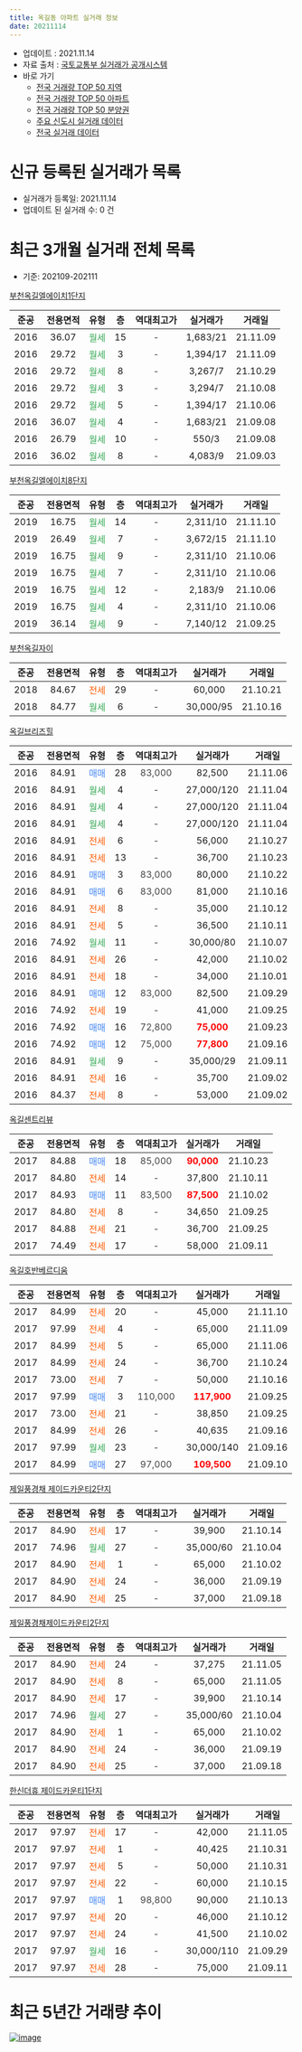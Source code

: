 ```yaml
---
title: 옥길동 아파트 실거래 정보
date: 20211114
---
```


* 업데이트 : 2021.11.14
* 자료 출처 : [국토교통부 실거래가 공개시스템](http://rt.molit.go.kr)
* 바로 가기
    * [전국 거래량 TOP 50 지역](https://apt-info.github.io/apt-trade-info/tr)
    * [전국 거래량 TOP 50 아파트](https://apt-info.github.io/apt-trade-info/ta)
    * [전국 거래량 TOP 50 분양권](https://apt-info.github.io/apt-trade-info/tb)
    * [주요 신도시 실거래 데이터](https://apt-info.github.io/apt-trade-info/newtown)
    * [전국 실거래 데이터](https://apt-info.github.io/apt-trade-info/all)



<script async src="https://pagead2.googlesyndication.com/pagead/js/adsbygoogle.js"></script>
<!-- 기본광고 -->
<ins class="adsbygoogle"
     style="display:block"
     data-ad-client="ca-pub-1142216861245946"
     data-ad-slot="4805727019"
     data-ad-format="auto"
     data-full-width-responsive="true"></ins>
<script>
     (adsbygoogle = window.adsbygoogle || []).push({});
</script>


# 신규 등록된 실거래가 목록

* 실거래가 등록일: 2021.11.14
* 업데이트 된 실거래 수: 0 건




<script async src="https://pagead2.googlesyndication.com/pagead/js/adsbygoogle.js"></script>
<!-- 기본광고 -->
<ins class="adsbygoogle"
     style="display:block"
     data-ad-client="ca-pub-1142216861245946"
     data-ad-slot="4805727019"
     data-ad-format="auto"
     data-full-width-responsive="true"></ins>
<script>
     (adsbygoogle = window.adsbygoogle || []).push({});
</script>


# 최근 3개월 실거래 전체 목록
* 기준: 202109-202111


[부천옥길엘에이치1단지](https://search.naver.com/search.naver?query=%EB%B6%80%EC%B2%9C%EC%98%A5%EA%B8%B8%EC%97%98%EC%97%90%EC%9D%B4%EC%B9%981%EB%8B%A8%EC%A7%80)

|준공|전용면적|유형|층|역대최고가|실거래가|거래일|
|:---:|:---:|:---:|:---:|:---:|:---:|:---:|
|2016|36.07|<span style="color:#34A853">월세</span>|15|<span style="color:#444444">-</span>|1,683/21|21.11.09|
|2016|29.72|<span style="color:#34A853">월세</span>|3|<span style="color:#444444">-</span>|1,394/17|21.11.09|
|2016|29.72|<span style="color:#34A853">월세</span>|8|<span style="color:#444444">-</span>|3,267/7|21.10.29|
|2016|29.72|<span style="color:#34A853">월세</span>|3|<span style="color:#444444">-</span>|3,294/7|21.10.08|
|2016|29.72|<span style="color:#34A853">월세</span>|5|<span style="color:#444444">-</span>|1,394/17|21.10.06|
|2016|36.07|<span style="color:#34A853">월세</span>|4|<span style="color:#444444">-</span>|1,683/21|21.09.08|
|2016|26.79|<span style="color:#34A853">월세</span>|10|<span style="color:#444444">-</span>|550/3|21.09.08|
|2016|36.02|<span style="color:#34A853">월세</span>|8|<span style="color:#444444">-</span>|4,083/9|21.09.03|

[부천옥길엘에이치8단지](https://search.naver.com/search.naver?query=%EB%B6%80%EC%B2%9C%EC%98%A5%EA%B8%B8%EC%97%98%EC%97%90%EC%9D%B4%EC%B9%988%EB%8B%A8%EC%A7%80)

|준공|전용면적|유형|층|역대최고가|실거래가|거래일|
|:---:|:---:|:---:|:---:|:---:|:---:|:---:|
|2019|16.75|<span style="color:#34A853">월세</span>|14|<span style="color:#444444">-</span>|2,311/10|21.11.10|
|2019|26.49|<span style="color:#34A853">월세</span>|7|<span style="color:#444444">-</span>|3,672/15|21.11.10|
|2019|16.75|<span style="color:#34A853">월세</span>|9|<span style="color:#444444">-</span>|2,311/10|21.10.06|
|2019|16.75|<span style="color:#34A853">월세</span>|7|<span style="color:#444444">-</span>|2,311/10|21.10.06|
|2019|16.75|<span style="color:#34A853">월세</span>|12|<span style="color:#444444">-</span>|2,183/9|21.10.06|
|2019|16.75|<span style="color:#34A853">월세</span>|4|<span style="color:#444444">-</span>|2,311/10|21.10.06|
|2019|36.14|<span style="color:#34A853">월세</span>|9|<span style="color:#444444">-</span>|7,140/12|21.09.25|

[부천옥길자이](https://search.naver.com/search.naver?query=%EB%B6%80%EC%B2%9C%EC%98%A5%EA%B8%B8%EC%9E%90%EC%9D%B4)

|준공|전용면적|유형|층|역대최고가|실거래가|거래일|
|:---:|:---:|:---:|:---:|:---:|:---:|:---:|
|2018|84.67|<span style="color:#FF5A00">전세</span>|29|<span style="color:#444444">-</span>|60,000|21.10.21|
|2018|84.77|<span style="color:#34A853">월세</span>|6|<span style="color:#444444">-</span>|30,000/95|21.10.16|

[옥길브리즈힐](https://search.naver.com/search.naver?query=%EC%98%A5%EA%B8%B8%EB%B8%8C%EB%A6%AC%EC%A6%88%ED%9E%90)

|준공|전용면적|유형|층|역대최고가|실거래가|거래일|
|:---:|:---:|:---:|:---:|:---:|:---:|:---:|
|2016|84.91|<span style="color:#4285F3">매매</span>|28|<span style="color:#444444">83,000</span>|82,500|21.11.06|
|2016|84.91|<span style="color:#34A853">월세</span>|4|<span style="color:#444444">-</span>|27,000/120|21.11.04|
|2016|84.91|<span style="color:#34A853">월세</span>|4|<span style="color:#444444">-</span>|27,000/120|21.11.04|
|2016|84.91|<span style="color:#34A853">월세</span>|4|<span style="color:#444444">-</span>|27,000/120|21.11.04|
|2016|84.91|<span style="color:#FF5A00">전세</span>|6|<span style="color:#444444">-</span>|56,000|21.10.27|
|2016|84.91|<span style="color:#FF5A00">전세</span>|13|<span style="color:#444444">-</span>|36,700|21.10.23|
|2016|84.91|<span style="color:#4285F3">매매</span>|3|<span style="color:#444444">83,000</span>|80,000|21.10.22|
|2016|84.91|<span style="color:#4285F3">매매</span>|6|<span style="color:#444444">83,000</span>|81,000|21.10.16|
|2016|84.91|<span style="color:#FF5A00">전세</span>|8|<span style="color:#444444">-</span>|35,000|21.10.12|
|2016|84.91|<span style="color:#FF5A00">전세</span>|5|<span style="color:#444444">-</span>|36,500|21.10.11|
|2016|74.92|<span style="color:#34A853">월세</span>|11|<span style="color:#444444">-</span>|30,000/80|21.10.07|
|2016|84.91|<span style="color:#FF5A00">전세</span>|26|<span style="color:#444444">-</span>|42,000|21.10.02|
|2016|84.91|<span style="color:#FF5A00">전세</span>|18|<span style="color:#444444">-</span>|34,000|21.10.01|
|2016|84.91|<span style="color:#4285F3">매매</span>|12|<span style="color:#444444">83,000</span>|82,500|21.09.29|
|2016|74.92|<span style="color:#FF5A00">전세</span>|19|<span style="color:#444444">-</span>|41,000|21.09.25|
|2016|74.92|<span style="color:#4285F3">매매</span>|16|<span style="color:#444444">72,800</span>|<b><span style="color:#FF0000">75,000</span></b>|21.09.23|
|2016|74.92|<span style="color:#4285F3">매매</span>|12|<span style="color:#444444">75,000</span>|<b><span style="color:#FF0000">77,800</span></b>|21.09.16|
|2016|84.91|<span style="color:#34A853">월세</span>|9|<span style="color:#444444">-</span>|35,000/29|21.09.11|
|2016|84.91|<span style="color:#FF5A00">전세</span>|16|<span style="color:#444444">-</span>|35,700|21.09.02|
|2016|84.37|<span style="color:#FF5A00">전세</span>|8|<span style="color:#444444">-</span>|53,000|21.09.02|

[옥길센트리뷰](https://search.naver.com/search.naver?query=%EC%98%A5%EA%B8%B8%EC%84%BC%ED%8A%B8%EB%A6%AC%EB%B7%B0)

|준공|전용면적|유형|층|역대최고가|실거래가|거래일|
|:---:|:---:|:---:|:---:|:---:|:---:|:---:|
|2017|84.88|<span style="color:#4285F3">매매</span>|18|<span style="color:#444444">85,000</span>|<b><span style="color:#FF0000">90,000</span></b>|21.10.23|
|2017|84.80|<span style="color:#FF5A00">전세</span>|14|<span style="color:#444444">-</span>|37,800|21.10.11|
|2017|84.93|<span style="color:#4285F3">매매</span>|11|<span style="color:#444444">83,500</span>|<b><span style="color:#FF0000">87,500</span></b>|21.10.02|
|2017|84.80|<span style="color:#FF5A00">전세</span>|8|<span style="color:#444444">-</span>|34,650|21.09.25|
|2017|84.88|<span style="color:#FF5A00">전세</span>|21|<span style="color:#444444">-</span>|36,700|21.09.25|
|2017|74.49|<span style="color:#FF5A00">전세</span>|17|<span style="color:#444444">-</span>|58,000|21.09.11|


<script async src="https://pagead2.googlesyndication.com/pagead/js/adsbygoogle.js"></script>
<!-- 기본광고 -->
<ins class="adsbygoogle"
     style="display:block"
     data-ad-client="ca-pub-1142216861245946"
     data-ad-slot="4805727019"
     data-ad-format="auto"
     data-full-width-responsive="true"></ins>
<script>
     (adsbygoogle = window.adsbygoogle || []).push({});
</script>


[옥길호반베르디움](https://search.naver.com/search.naver?query=%EC%98%A5%EA%B8%B8%ED%98%B8%EB%B0%98%EB%B2%A0%EB%A5%B4%EB%94%94%EC%9B%80)

|준공|전용면적|유형|층|역대최고가|실거래가|거래일|
|:---:|:---:|:---:|:---:|:---:|:---:|:---:|
|2017|84.99|<span style="color:#FF5A00">전세</span>|20|<span style="color:#444444">-</span>|45,000|21.11.10|
|2017|97.99|<span style="color:#FF5A00">전세</span>|4|<span style="color:#444444">-</span>|65,000|21.11.09|
|2017|84.99|<span style="color:#FF5A00">전세</span>|5|<span style="color:#444444">-</span>|65,000|21.11.06|
|2017|84.99|<span style="color:#FF5A00">전세</span>|24|<span style="color:#444444">-</span>|36,700|21.10.24|
|2017|73.00|<span style="color:#FF5A00">전세</span>|7|<span style="color:#444444">-</span>|50,000|21.10.16|
|2017|97.99|<span style="color:#4285F3">매매</span>|3|<span style="color:#444444">110,000</span>|<b><span style="color:#FF0000">117,900</span></b>|21.09.25|
|2017|73.00|<span style="color:#FF5A00">전세</span>|21|<span style="color:#444444">-</span>|38,850|21.09.25|
|2017|84.99|<span style="color:#FF5A00">전세</span>|26|<span style="color:#444444">-</span>|40,635|21.09.16|
|2017|97.99|<span style="color:#34A853">월세</span>|23|<span style="color:#444444">-</span>|30,000/140|21.09.16|
|2017|84.99|<span style="color:#4285F3">매매</span>|27|<span style="color:#444444">97,000</span>|<b><span style="color:#FF0000">109,500</span></b>|21.09.10|

[제일풍경채 제이드카운티2단지](https://search.naver.com/search.naver?query=%EC%A0%9C%EC%9D%BC%ED%92%8D%EA%B2%BD%EC%B1%84+%EC%A0%9C%EC%9D%B4%EB%93%9C%EC%B9%B4%EC%9A%B4%ED%8B%B02%EB%8B%A8%EC%A7%80)

|준공|전용면적|유형|층|역대최고가|실거래가|거래일|
|:---:|:---:|:---:|:---:|:---:|:---:|:---:|
|2017|84.90|<span style="color:#FF5A00">전세</span>|17|<span style="color:#444444">-</span>|39,900|21.10.14|
|2017|74.96|<span style="color:#34A853">월세</span>|27|<span style="color:#444444">-</span>|35,000/60|21.10.04|
|2017|84.90|<span style="color:#FF5A00">전세</span>|1|<span style="color:#444444">-</span>|65,000|21.10.02|
|2017|84.90|<span style="color:#FF5A00">전세</span>|24|<span style="color:#444444">-</span>|36,000|21.09.19|
|2017|84.90|<span style="color:#FF5A00">전세</span>|25|<span style="color:#444444">-</span>|37,000|21.09.18|

[제일풍경채제이드카운티2단지](https://search.naver.com/search.naver?query=%EC%A0%9C%EC%9D%BC%ED%92%8D%EA%B2%BD%EC%B1%84%EC%A0%9C%EC%9D%B4%EB%93%9C%EC%B9%B4%EC%9A%B4%ED%8B%B02%EB%8B%A8%EC%A7%80)

|준공|전용면적|유형|층|역대최고가|실거래가|거래일|
|:---:|:---:|:---:|:---:|:---:|:---:|:---:|
|2017|84.90|<span style="color:#FF5A00">전세</span>|24|<span style="color:#444444">-</span>|37,275|21.11.05|
|2017|84.90|<span style="color:#FF5A00">전세</span>|8|<span style="color:#444444">-</span>|65,000|21.11.05|
|2017|84.90|<span style="color:#FF5A00">전세</span>|17|<span style="color:#444444">-</span>|39,900|21.10.14|
|2017|74.96|<span style="color:#34A853">월세</span>|27|<span style="color:#444444">-</span>|35,000/60|21.10.04|
|2017|84.90|<span style="color:#FF5A00">전세</span>|1|<span style="color:#444444">-</span>|65,000|21.10.02|
|2017|84.90|<span style="color:#FF5A00">전세</span>|24|<span style="color:#444444">-</span>|36,000|21.09.19|
|2017|84.90|<span style="color:#FF5A00">전세</span>|25|<span style="color:#444444">-</span>|37,000|21.09.18|

[한신더휴 제이드카운티1단지](https://search.naver.com/search.naver?query=%ED%95%9C%EC%8B%A0%EB%8D%94%ED%9C%B4+%EC%A0%9C%EC%9D%B4%EB%93%9C%EC%B9%B4%EC%9A%B4%ED%8B%B01%EB%8B%A8%EC%A7%80)

|준공|전용면적|유형|층|역대최고가|실거래가|거래일|
|:---:|:---:|:---:|:---:|:---:|:---:|:---:|
|2017|97.97|<span style="color:#FF5A00">전세</span>|17|<span style="color:#444444">-</span>|42,000|21.11.05|
|2017|97.97|<span style="color:#FF5A00">전세</span>|1|<span style="color:#444444">-</span>|40,425|21.10.31|
|2017|97.97|<span style="color:#FF5A00">전세</span>|5|<span style="color:#444444">-</span>|50,000|21.10.31|
|2017|97.97|<span style="color:#FF5A00">전세</span>|22|<span style="color:#444444">-</span>|60,000|21.10.15|
|2017|97.97|<span style="color:#4285F3">매매</span>|1|<span style="color:#444444">98,800</span>|90,000|21.10.13|
|2017|97.97|<span style="color:#FF5A00">전세</span>|20|<span style="color:#444444">-</span>|46,000|21.10.12|
|2017|97.97|<span style="color:#FF5A00">전세</span>|24|<span style="color:#444444">-</span>|41,500|21.10.02|
|2017|97.97|<span style="color:#34A853">월세</span>|16|<span style="color:#444444">-</span>|30,000/110|21.09.29|
|2017|97.97|<span style="color:#FF5A00">전세</span>|28|<span style="color:#444444">-</span>|75,000|21.09.11|



<script async src="https://pagead2.googlesyndication.com/pagead/js/adsbygoogle.js"></script>
<!-- 기본광고 -->
<ins class="adsbygoogle"
     style="display:block"
     data-ad-client="ca-pub-1142216861245946"
     data-ad-slot="4805727019"
     data-ad-format="auto"
     data-full-width-responsive="true"></ins>
<script>
     (adsbygoogle = window.adsbygoogle || []).push({});
</script>


# 최근 5년간 거래량 추이


<div style="width:100%;">
    <canvas id="deal_progress" height="200"></canvas>
</div>

<script>
new Chart(document.getElementById("deal_progress"), {
    type: 'line',
    data: {
        labels: ['16.01','16.04','16.05','16.06','16.07','16.08','16.09','16.10','16.11','16.12','17.01','17.02','17.03','17.04','17.05','17.06','17.07','17.08','17.09','17.10','17.11','17.12','18.01','18.02','18.03','18.04','18.05','18.06','18.07','18.08','18.09','18.10','18.11','18.12','19.01','19.02','19.03','19.04','19.05','19.06','19.07','19.08','19.09','19.10','19.11','19.12','20.01','20.02','20.03','20.04','20.05','20.06','20.07','20.08','20.09','20.10','20.11','20.12','21.01','21.02','21.03','21.04','21.05','21.06','21.07','21.08','21.09','21.10','21.11'],
        datasets: [{
            label: '매매/분양권',
            data: [0,0,31,42,175,85,63,56,32,13,10,22,38,40,45,66,57,30,31,26,36,27,34,25,7,7,11,12,11,24,5,1,2,3,5,3,1,3,12,4,13,12,29,60,44,39,39,67,53,17,35,81,52,21,12,24,26,41,32,27,25,16,31,21,16,9,5,5,1],
            borderColor: "rgba(66, 133, 243, 1)",
            backgroundColor: "rgba(66, 133, 243, 0.05)",
            borderWidth: 1,
            pointRadius: 0,
            fill: false,
            lineTension: 0
        },{
            label: '전/월세',
            data: [1,18,9,16,41,29,120,229,60,13,9,2,8,7,2,6,15,11,24,23,33,66,105,97,91,25,16,12,11,28,23,11,724,48,19,19,27,12,47,30,25,28,43,43,46,73,66,69,57,39,31,63,44,20,24,20,96,34,5,27,41,16,20,36,33,28,20,30,13],
            borderColor: "rgba(255, 90, 0, 1)",
            backgroundColor: "rgba(255, 90, 0, 0.05)",
            borderWidth: 1,
            pointRadius: 0,
            fill: false,
            lineTension: 0
        },{
            label: '합계',
            data: [1,18,40,58,216,114,183,285,92,26,19,24,46,47,47,72,72,41,55,49,69,93,139,122,98,32,27,24,22,52,28,12,726,51,24,22,28,15,59,34,38,40,72,103,90,112,105,136,110,56,66,144,96,41,36,44,122,75,37,54,66,32,51,57,49,37,25,35,14],
            borderColor: "rgba(0, 0, 0, 1)",
            backgroundColor: "rgba(0, 0, 0, 0.03)",
            borderWidth: 0.1,
            pointRadius: 0,
            fill: true,
            lineTension: 0
        }
        ]
    },
    options: {
        responsive: true,
        title: {
            display: false
        },
        tooltips: {
            mode: 'index',
            intersect: false
        },
        hover: {
            mode: 'nearest',
            intersect: true
        },
        scales: {
            xAxes: [{
                display: true,
                scaleLabel: {
                    display: true,
                    labelString: '년/월'
                }
            }],
            yAxes: [{
                display: true,
                ticks: {
                    suggestedMin: 0,
                },
                scaleLabel: {
                    display: true,
                    labelString: '실거래 수'
                }
            }]
        }
    }
});

</script>


[![image](https://apt-info.github.io/images/2020-01-03-apt-trade-info/1024x500.png)](https://play.google.com/store/apps/details?id=com.aptinfo.apttradeinfo)


